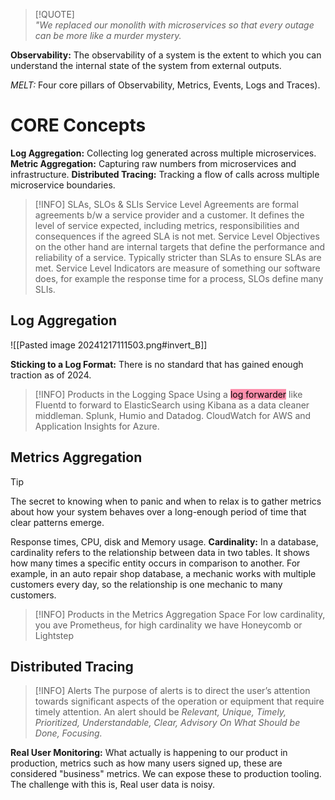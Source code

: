 >[!QUOTE]  
>*"We replaced our monolith with microservices so that every outage can be more like a murder mystery.*

**Observability:** The observability of a system is the extent to which you can understand the internal state of the system from external outputs.

*MELT:* Four core pillars of Observability, Metrics, Events, Logs and Traces).

# CORE Concepts

**Log Aggregation:** Collecting log generated across multiple microservices.
**Metric Aggregation:** Capturing raw numbers from microservices and infrastructure.
**Distributed Tracing:** Tracking a flow of calls across multiple microservice boundaries.

> [!INFO] SLAs, SLOs & SLIs
> Service Level Agreements are formal agreements b/w a service provider and a customer. It defines the level of service expected, including metrics, responsibilities and consequences if the agreed SLA is not met.
> Service Level Objectives on the other hand are internal targets that define the performance and reliability of a service. Typically stricter than SLAs to ensure SLAs are met.
> Service Level Indicators are measure of something our software does, for example the response time for a process, SLOs define many SLIs.


## Log Aggregation

![[Pasted image 20241217111503.png#invert_B]]

**Sticking to a Log Format:** There is no standard that has gained enough traction as of 2024. 


> [!INFO] Products in the Logging Space
> Using a <mark style="background: #FF5582A6;">log forwarder</mark> like Fluentd to forward to ElasticSearch using Kibana as a data cleaner middleman. Splunk, Humio and Datadog. CloudWatch for AWS and Application Insights for Azure.

## Metrics Aggregation

> [!TIP]
> The secret to knowing when to panic and when to relax is to gather metrics about how your system behaves over a long-enough period of time that clear patterns emerge.

Response times, CPU, disk and Memory usage. 
**Cardinality:** In a database, cardinality refers to the relationship between data in two tables. It shows how many times a specific entity occurs in comparison to another. For example, in an auto repair shop database, a mechanic works with multiple customers every day, so the relationship is one mechanic to many customers.

> [!INFO] Products in the Metrics Aggregation Space
> For low cardinality, you ave Prometheus, for high cardinality we have Honeycomb or Lightstep

## Distributed Tracing

> [!INFO] Alerts
> The purpose of alerts is to direct the user’s attention towards significant aspects of the operation or equipment that require timely attention. An alert should be *Relevant, Unique, Timely, Prioritized, Understandable, Clear, Advisory On What Should be Done, Focusing.*

**Real User Monitoring:** What actually is happening to our product in production, metrics such as how many users signed up, these are considered "business" metrics. We can expose these to production tooling. The challenge with this is, Real user data is noisy.

